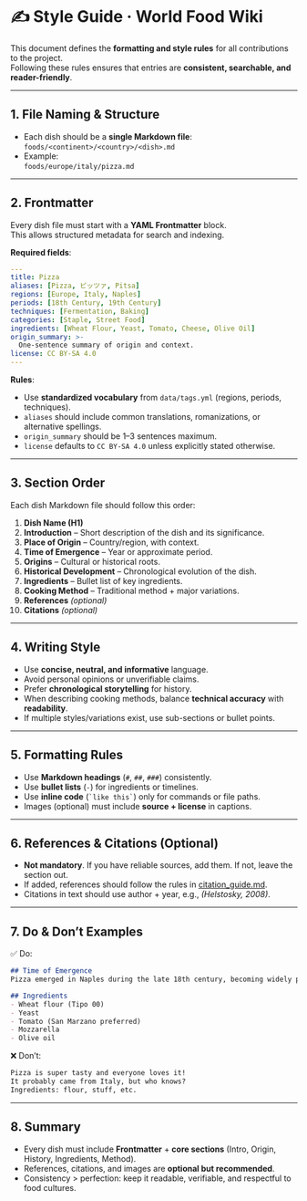 # ✍️ Style Guide · World Food Wiki

This document defines the **formatting and style rules** for all contributions to the project.  
Following these rules ensures that entries are **consistent, searchable, and reader-friendly**.

---

## 1. File Naming & Structure
- Each dish should be a **single Markdown file**:  
  `foods/<continent>/<country>/<dish>.md`
- Example:  
  `foods/europe/italy/pizza.md`

---

## 2. Frontmatter
Every dish file must start with a **YAML Frontmatter** block.  
This allows structured metadata for search and indexing.

**Required fields**:
```yaml
---
title: Pizza
aliases: [Pizza, ピッツァ, Pitsa]
regions: [Europe, Italy, Naples]
periods: [18th Century, 19th Century]
techniques: [Fermentation, Baking]
categories: [Staple, Street Food]
ingredients: [Wheat Flour, Yeast, Tomato, Cheese, Olive Oil]
origin_summary: >-
  One-sentence summary of origin and context.
license: CC BY-SA 4.0
---
```

**Rules**:
- Use **standardized vocabulary** from `data/tags.yml` (regions, periods, techniques).  
- `aliases` should include common translations, romanizations, or alternative spellings.  
- `origin_summary` should be 1–3 sentences maximum.  
- `license` defaults to `CC BY-SA 4.0` unless explicitly stated otherwise.

---

## 3. Section Order
Each dish Markdown file should follow this order:

1. **Dish Name (H1)**  
2. **Introduction** – Short description of the dish and its significance.  
3. **Place of Origin** – Country/region, with context.  
4. **Time of Emergence** – Year or approximate period.  
5. **Origins** – Cultural or historical roots.  
6. **Historical Development** – Chronological evolution of the dish.  
7. **Ingredients** – Bullet list of key ingredients.  
8. **Cooking Method** – Traditional method + major variations.  
9. **References** *(optional)*  
10. **Citations** *(optional)*  

---

## 4. Writing Style
- Use **concise, neutral, and informative** language.  
- Avoid personal opinions or unverifiable claims.  
- Prefer **chronological storytelling** for history.  
- When describing cooking methods, balance **technical accuracy** with **readability**.  
- If multiple styles/variations exist, use sub-sections or bullet points.

---

## 5. Formatting Rules
- Use **Markdown headings** (`#`, `##`, `###`) consistently.  
- Use **bullet lists** (`-`) for ingredients or timelines.  
- Use **inline code** (`` `like this` ``) only for commands or file paths.  
- Images (optional) must include **source + license** in captions.

---

## 6. References & Citations (Optional)
- **Not mandatory**. If you have reliable sources, add them. If not, leave the section out.  
- If added, references should follow the rules in [citation_guide.md](citation_guide.md).  
- Citations in text should use author + year, e.g., *(Helstosky, 2008)*.  

---

## 7. Do & Don’t Examples
✅ Do:
```markdown
## Time of Emergence
Pizza emerged in Naples during the late 18th century, becoming widely popular among the working-class population.

## Ingredients
- Wheat flour (Tipo 00)
- Yeast
- Tomato (San Marzano preferred)
- Mozzarella
- Olive oil
```

❌ Don’t:
```markdown
Pizza is super tasty and everyone loves it!  
It probably came from Italy, but who knows?  
Ingredients: flour, stuff, etc.
```

---

## 8. Summary
- Every dish must include **Frontmatter** + **core sections** (Intro, Origin, History, Ingredients, Method).  
- References, citations, and images are **optional but recommended**.  
- Consistency > perfection: keep it readable, verifiable, and respectful to food cultures.
